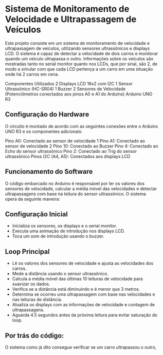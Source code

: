 # Sistema de Monitoramento de Velocidade e Ultrapassagem de Veículos
Este projeto consiste em um sistema de monitoramento de velocidade e ultrapassagem de veículos, utilizando sensores ultrassônicos e displays LCD. O sistema é capaz de detectar a velocidade de dois carros e monitorar quando um veículo ultrapassa o outro. Informações sobre os veículos são mostradas tanto no serial monitor quanto nos LCDs, que por sinal, são 2, de modo a simular com que cada LCD pertença a um carro em uma situação onde há 2 carros em cena.

Componentes Utilizados
2 Displays LCD 16x2 com I2C
1 Sensor Ultrassônico (HC-SR04)
1 Buzzer
2 Sensores de Velocidade (Potenciômetros conectados aos pinos A0 e A1 do Arduino)
Arduino UNO R3

## Configuração do Hardware
O circuito é montado de acordo com as seguintes conexões entre o Arduino UNO R3 e os componentes adicionais:

Pino A0: Conectado ao sensor de velocidade 1
Pino A1: Conectado ao sensor de velocidade 2
Pino 10: Conectado ao Buzzer
Pino 4: Conectado ao Echo do sensor ultrassônico
Pino 2: Conectado ao Trig do sensor ultrassônico
Pinos I2C (A4, A5): Conectados aos displays LCD

## Funcionamento do Software
O código embarcado no Arduino é responsável por ler os valores dos sensores de velocidade, calcular a média móvel das velocidades e detectar ultrapassagens com base na leitura do sensor ultrassônico. O sistema opera da seguinte maneira:

## Configuração Inicial
- Inicializa os sensores, os displays e o serial monitor.
- Executa uma animação de introdução nos displays LCD.
- Toca um som de introdução usando o buzzer.

## Loop Principal
- Lê os valores dos sensores de velocidade e ajusta as velocidades dos carros.
- Mede a distância usando o sensor ultrassônico.
- Calcula a média móvel das últimas 10 leituras de velocidade para suavizar os dados.
- Verifica se a distância está diminuindo e é menor que 3 metros.
- Determina se ocorreu uma ultrapassagem com base nas velocidades e nas leituras de distância.
- Atualiza os displays com as informações de velocidade e contagem de ultrapassagens.
- Aguarda 4.5 segundos antes da próxima leitura para evitar saturação do loop.

## Por trás do código:
O sistema como já dito consegue verificar se um carro ultrapassou o outro, 
